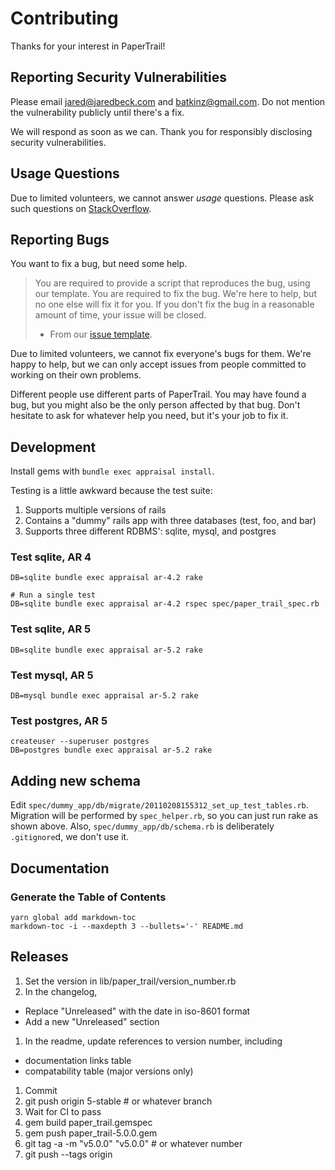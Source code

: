 # Contributing

Thanks for your interest in PaperTrail!

## Reporting Security Vulnerabilities

Please email jared@jaredbeck.com and batkinz@gmail.com. Do not mention the
vulnerability publicly until there's a fix.

We will respond as soon as we can. Thank you for responsibly disclosing
security vulnerabilities.

## Usage Questions

Due to limited volunteers, we cannot answer *usage* questions. Please ask such
questions on [StackOverflow](https://stackoverflow.com/tags/paper-trail-gem).

## Reporting Bugs

You want to fix a bug, but need some help.

> You are required to provide a script that reproduces the bug, using our
> template. You are required to fix the bug. We're here to help, but no one else
> will fix it for you. If you don't fix the bug in a reasonable amount of time,
> your issue will be closed.
> - From our [issue template][1].

Due to limited volunteers, we cannot fix everyone's bugs for them. We're happy
to help, but we can only accept issues from people committed to working on their
own problems.

Different people use different parts of PaperTrail. You may have found a bug,
but you might also be the only person affected by that bug. Don't hesitate to
ask for whatever help you need, but it's your job to fix it.

## Development

Install gems with `bundle exec appraisal install`.

Testing is a little awkward because the test suite:

1. Supports multiple versions of rails
1. Contains a "dummy" rails app with three databases (test, foo, and bar)
1. Supports three different RDBMS': sqlite, mysql, and postgres

### Test sqlite, AR 4

```
DB=sqlite bundle exec appraisal ar-4.2 rake

# Run a single test
DB=sqlite bundle exec appraisal ar-4.2 rspec spec/paper_trail_spec.rb
```

### Test sqlite, AR 5

```
DB=sqlite bundle exec appraisal ar-5.2 rake
```

### Test mysql, AR 5

```
DB=mysql bundle exec appraisal ar-5.2 rake
```

### Test postgres, AR 5

```
createuser --superuser postgres
DB=postgres bundle exec appraisal ar-5.2 rake
```

## Adding new schema

Edit `spec/dummy_app/db/migrate/20110208155312_set_up_test_tables.rb`. Migration
will be performed by `spec_helper.rb`, so you can just run rake as shown above.
Also, `spec/dummy_app/db/schema.rb` is deliberately `.gitignore`d, we don't use
it.

## Documentation

### Generate the Table of Contents

```
yarn global add markdown-toc
markdown-toc -i --maxdepth 3 --bullets='-' README.md
```

## Releases

1. Set the version in lib/paper_trail/version_number.rb
1. In the changelog,
  - Replace "Unreleased" with the date in iso-8601 format
  - Add a new "Unreleased" section
1. In the readme, update references to version number, including
  - documentation links table
  - compatability table (major versions only)
1. Commit
1. git push origin 5-stable # or whatever branch
1. Wait for CI to pass
1. gem build paper_trail.gemspec
1. gem push paper_trail-5.0.0.gem
1. git tag -a -m "v5.0.0" "v5.0.0" # or whatever number
1. git push --tags origin

[1]: https://github.com/paper-trail-gem/paper_trail/blob/master/.github/ISSUE_TEMPLATE/bug_report.md
